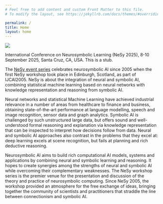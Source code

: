 ```yaml
---
# Feel free to add content and custom Front Matter to this file.
# To modify the layout, see https://jekyllrb.com/docs/themes/#overriding-theme-defaults

permalink: /
title: Home
layout: home
---
```


![](assets/img/banner.jpg)

International Conference on Neurosymbolic Learning (NeSy 2025), 8-10 September 2025, Santa Cruz, CA, USA. This is a stub. 

	
The [NeSy event series](https://nesyconf.org) celebrates neurosymbolic AI since 2005 when the first NeSy workshop took place in Edinburgh, Scotland, as part of IJCAI2005. NeSy is about the integration of neural and symbolic AI, combining statistical machine learning based on neural networks with knowledge representation and reasoning from symbolic AI. 

Neural networks and statistical Machine Learning have achieved industrial relevance in a number of areas from healthcare to finance and business, obtaining state-of-the-art performance at language modelling, speech and image recognition, sensor data and graph analytics. Symbolic AI is challenged by such unstructured large data, but offers sound and well-understood formal reasoning and explanation via knowledge representation that can be inspected to interpret how decisions follow from data. Neural and symbolic AI approaches also contrast in the problems that they excel at: deep learning excels at scene recognition, but fails at planning and rich deductive reasoning.

Neurosymbolic AI aims to build rich computational AI models, systems and applications by combining neural and symbolic learning and reasoning. It hopes to create synergies among the strengths of neural and symbolic AI while overcoming their complementary weaknesses. The NeSy workshop series is the premier venue for the presentation and discussion of the theory and practice of neurosymbolic computing. Since NeSy 2005, the workshop provided an atmosphere for the free exchange of ideas, bringing together the community of scientists and practitioners that straddle the line between connectionism and symbolic AI.
